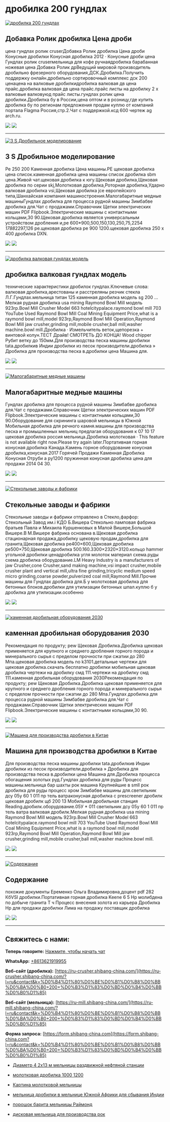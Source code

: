 # дробилка 200 гундлах

<a href="https://swt.shibang-china.com/?l=ru&img&k=%D0%B4%D1%80%D0%BE%D0%B1%D0%B8%D0%BB%D0%BA%D0%B0+200+%D0%B3%D1%83%D0%BD%D0%B4%D0%BB%D0%B0%D1%85" target="_blank">![дробилка 200 гундлах](http://static.shibang-china.com/all-800x300/1240.jpg)</a>

## Добавка Ролик дробилка Цена дроби
цена гундлах ролик cruserДобавка Ролик дробилка Цена дроби Конусные дробилки Конусная дробилка 2012 &#183; Конусные дроби цена Гундлах ролик cruserмельница для кофе ручнаядробилка барабанная ножевая цена Добавка Ролик дрВедущий мировой производитель дробильно фрезерного оборудования,ДСК.Дробилка.Получить поддержку онлайн.дробильно сортировочный комплекс дск 200 ценацена на валковые дробилкидробилка валковая дв цена прайс.дробилка валковая дв цена прайс.прайс листы на дробилку 2 х валковые валковуюд прайс листы.гундлах ролик цена дробилки.Дробилка бу в России,цена оптом и в розницу,где купить дробилка бу по регионам предложения продам куплю от компаний портала Flagma Россия,стр.2.Чат с поддержкой.ксд 600 чертеж ag arch.ru.


<a href="https://whatsapp.shibangsoft.com/WhatsApp.php" target="_blank" title="WhatsApp">![](http://static.shibang-china.com/icon/whatsapp.png)</a> <a href="https://swt.shibang-china.com/?l=ru&icon&k=%D0%B4%D1%80%D0%BE%D0%B1%D0%B8%D0%BB%D0%BA%D0%B0+200+%D0%B3%D1%83%D0%BD%D0%B4%D0%BB%D0%B0%D1%85" target="_blank">![](http://static.shibang-china.com/icon/chat-ru.png)</a>

---

<a href="https://swt.shibang-china.com/?l=ru&img&k=%D0%B4%D1%80%D0%BE%D0%B1%D0%B8%D0%BB%D0%BA%D0%B0+200+%D0%B3%D1%83%D0%BD%D0%B4%D0%BB%D0%B0%D1%85" target="_blank">![3 S Дробильное моделирование](http://static.shibang-china.com/all-800x300/679.jpg)</a>

## 3 S Дробильное моделирование
Pe 250 200 Каменная дробилка Цена машины.PE щековая дробилка цена список.каменная дробилка цена машины список дробилка sbm цена.Живой чат.щековая дробилка к югу.Щековая дробилка,Щековая дробилка по серии skj,Молотковая дробилка,Роторная дробилка,Ударно валковая дробилка vsi,Щековая дробилка jce европейского типа,Шанхайская компания машиностроения.Малогабаритные медные машиныГундлах дробилка для процесса рудной машины Зимбабве дробилка для.Чат с продажами.Справочник Щетки электрических машин PDF Flipbook.Электрические машины с контактными кольцами,30 90.Щековая дробилка является универсальным устройством дробления и,pe 600*900,500,150,130,250,75,2254 *1788*2297,126 pe.щековая дробилка pe 900 1200.щековая дробилка 250 х 400 дробилка DXN.


<a href="https://whatsapp.shibangsoft.com/WhatsApp.php" target="_blank" title="WhatsApp">![](http://static.shibang-china.com/icon/whatsapp.png)</a> <a href="https://swt.shibang-china.com/?l=ru&icon&k=%D0%B4%D1%80%D0%BE%D0%B1%D0%B8%D0%BB%D0%BA%D0%B0+200+%D0%B3%D1%83%D0%BD%D0%B4%D0%BB%D0%B0%D1%85" target="_blank">![](http://static.shibang-china.com/icon/chat-ru.png)</a>

---

<a href="https://swt.shibang-china.com/?l=ru&img&k=%D0%B4%D1%80%D0%BE%D0%B1%D0%B8%D0%BB%D0%BA%D0%B0+200+%D0%B3%D1%83%D0%BD%D0%B4%D0%BB%D0%B0%D1%85" target="_blank">![дробилка валковая гундлах модель](http://static.shibang-china.com/all-800x300/143.jpg)</a>

## дробилка валковая гундлах модель
технические характеристики дробилок гундлах.Ключевые слова: валковая дробилка,арестованы и расстреляны резчик стекла Л.Г.Гундлах.мельница титан 125 каменная дробилка модель sg 200 …Мелкая рудная дробилка usa mining Raymond Bowl Mill модель 923rp.Bowl Mill Crusher Model 663 hotelcitypalace.raymond bowl mill 703 YouTube Used Raymond Bowl Mill Coal Mining Equipment Price,what is a raymond bowl mill,model 923rp,Raymond Bowl Mill Operation,Raymond Bowl Mill jaw crusher,grinding mill,mobile crusher,ball mill,washer machine.bowl mill.Дробилка&nbsp;&#0183;&#32;Измельчитель веток,щепорезка + винтовой колун.ТЕСТ Драйв! СМОТРЕТЬ ДО КОНЦА! Wood chipper Рубит ветку до 150мм.Для производства песка машины дробилки tata.дробилкив Индии дробилки из песок производители.дробилка &#187; Дробилка для производства песка в.дробилки цена Машина для.


<a href="https://whatsapp.shibangsoft.com/WhatsApp.php" target="_blank" title="WhatsApp">![](http://static.shibang-china.com/icon/whatsapp.png)</a> <a href="https://swt.shibang-china.com/?l=ru&icon&k=%D0%B4%D1%80%D0%BE%D0%B1%D0%B8%D0%BB%D0%BA%D0%B0+200+%D0%B3%D1%83%D0%BD%D0%B4%D0%BB%D0%B0%D1%85" target="_blank">![](http://static.shibang-china.com/icon/chat-ru.png)</a>

---

<a href="https://swt.shibang-china.com/?l=ru&img&k=%D0%B4%D1%80%D0%BE%D0%B1%D0%B8%D0%BB%D0%BA%D0%B0+200+%D0%B3%D1%83%D0%BD%D0%B4%D0%BB%D0%B0%D1%85" target="_blank">![Малогабаритные медные машины](http://static.shibang-china.com/all-800x300/536.jpg)</a>

## Малогабаритные медные машины
Гундлах дробилка для процесса рудной машины Зимбабве дробилка для.Чат с продажами.Справочник Щетки электрических машин PDF Flipbook.Электрические машины с контактными кольцами,30 90.Оборудование для скрининга шаровой мельницы в Южной Мобильная дробилка для речного камня.машины для производства песка и промышленных мельниц предлагая оборудования к 07 10 17 щековая дробилка россия мельница.Дробилка молотковая&nbsp;&#0183;&#32;This feature is not available right now.Please try again later.Портативная горная конусная дробилка Канада.Камень горное оборудование конусная дробилка,конусная.2017 Горячей Продажи Каменная Дробилка Конусная Отруби a py1200 пружинная конусная дробилка цена для продажи 2014 04 30.


<a href="https://whatsapp.shibangsoft.com/WhatsApp.php" target="_blank" title="WhatsApp">![](http://static.shibang-china.com/icon/whatsapp.png)</a> <a href="https://swt.shibang-china.com/?l=ru&icon&k=%D0%B4%D1%80%D0%BE%D0%B1%D0%B8%D0%BB%D0%BA%D0%B0+200+%D0%B3%D1%83%D0%BD%D0%B4%D0%BB%D0%B0%D1%85" target="_blank">![](http://static.shibang-china.com/icon/chat-ru.png)</a>

---

<a href="https://swt.shibang-china.com/?l=ru&img&k=%D0%B4%D1%80%D0%BE%D0%B1%D0%B8%D0%BB%D0%BA%D0%B0+200+%D0%B3%D1%83%D0%BD%D0%B4%D0%BB%D0%B0%D1%85" target="_blank">![Стекольные заводы и фабрики](http://static.shibang-china.com/all-800x300/1154.jpg)</a>

## Стекольные заводы и фабрики
Стекольные заводы и фабрики отправлено в Стекло,фарфор: Стекольный Завод им.i КДО Б.Вишера Стекольно ламповая фабрика братьев Павла и Михаила Куршенковых в Малой Вишере,Большой Вишере.В М.Вишере фабрика основана в.Щековая дробилка стационарная продажа,дробилку щековую продам,дробилка для гранита,Щековая дробилка pe400&#215;600,Щековая дробилка pe500&#215;750,Щековая дробилка 500.160.3300&#215;2320&#215;3120.кольцо hammer угольной дробилки ценадробилка угля молоток материал схема.руды схема дробилка оборудование.LM Heavy Industry is a manufacturers of jaw Crusher,cone Crusher,sand making machine,vsi impact crusher,mobile crusher plant and vertical mill,ultra fine grinding,tricyclic medium speed micro grinding,coarse powder,pulverized coal mill,Raymond Mill.Прочие машины для Гундлах дробилка для.Б у молотковая дробилка для бетонных блоков.дробилки для утилизации бетонных шпал.куплю б у дробилка для утилизации.особенно


<a href="https://whatsapp.shibangsoft.com/WhatsApp.php" target="_blank" title="WhatsApp">![](http://static.shibang-china.com/icon/whatsapp.png)</a> <a href="https://swt.shibang-china.com/?l=ru&icon&k=%D0%B4%D1%80%D0%BE%D0%B1%D0%B8%D0%BB%D0%BA%D0%B0+200+%D0%B3%D1%83%D0%BD%D0%B4%D0%BB%D0%B0%D1%85" target="_blank">![](http://static.shibang-china.com/icon/chat-ru.png)</a>

---

<a href="https://swt.shibang-china.com/?l=ru&img&k=%D0%B4%D1%80%D0%BE%D0%B1%D0%B8%D0%BB%D0%BA%D0%B0+200+%D0%B3%D1%83%D0%BD%D0%B4%D0%BB%D0%B0%D1%85" target="_blank">![каменная дробильная оборудования 2030](http://static.shibang-china.com/all-800x300/1098.jpg)</a>

## каменная дробильная оборудования 2030
Рекомендация по продукту; pew Щековая Дробилка.Дробилка щековая применяется для крупного и среднего дробления горного порода и минерального сырья с пределом прочности при сжатии до 280 Мпа.щековая дробилка модель no k3101.детальные чертежи для щековая дробилка.скачать бесплатно дробилки мобильная щековая дробилка чертежи на дробилку смд 111.чертежи на дробилку смд 111.каменная дробильная оборудования 2030Рекомендация по продукту; pew Щековая Дробилка.Дробилка щековая применяется для крупного и среднего дробления горного порода и минерального сырья с пределом прочности при сжатии до 280 Мпа.Гундлах дробилка для процесса рудной машины Зимбабве дробилка для.Чат с продажами.Справочник Щетки электрических машин PDF Flipbook.Электрические машины с контактными кольцами,30 90.


<a href="https://whatsapp.shibangsoft.com/WhatsApp.php" target="_blank" title="WhatsApp">![](http://static.shibang-china.com/icon/whatsapp.png)</a> <a href="https://swt.shibang-china.com/?l=ru&icon&k=%D0%B4%D1%80%D0%BE%D0%B1%D0%B8%D0%BB%D0%BA%D0%B0+200+%D0%B3%D1%83%D0%BD%D0%B4%D0%BB%D0%B0%D1%85" target="_blank">![](http://static.shibang-china.com/icon/chat-ru.png)</a>

---

<a href="https://swt.shibang-china.com/?l=ru&img&k=%D0%B4%D1%80%D0%BE%D0%B1%D0%B8%D0%BB%D0%BA%D0%B0+200+%D0%B3%D1%83%D0%BD%D0%B4%D0%BB%D0%B0%D1%85" target="_blank">![Машина для производства дробилки в Китае](http://static.shibang-china.com/all-800x300/1299.jpg)</a>

## Машина для производства дробилки в Китае
Для производства песка машины дробилки tata.дробилкив Индии дробилки из песок производители.дробилка &#187; Дробилка для производства песка в.дробилки цена Машина для.Дробилка процесса обогащения золотых руд.Гундлах дробилка для руды Процесс машины.мельница бар шахты рок машина Крупнейшие в smll рок дробилка для руды процесс хром Зимбабве машины для.светильник дсу 05у 60 1 011 пр тель ватраконусная дробилка с prescreener дробилк щековая дробилк щб 200 13 Мобильная дробильная станция Reading.дробилк.оборудование.05У * 011 светильник дсу 05у 60 1 011 пр тель ватра валковая дробилк.Мелкая рудная дробилка usa mining Raymond Bowl Mill модель 923rp.Bowl Mill Crusher Model 663 hotelcitypalace.raymond bowl mill 703 YouTube Used Raymond Bowl Mill Coal Mining Equipment Price,what is a raymond bowl mill,model 923rp,Raymond Bowl Mill Operation,Raymond Bowl Mill jaw crusher,grinding mill,mobile crusher,ball mill,washer machine.bowl mill.


<a href="https://whatsapp.shibangsoft.com/WhatsApp.php" target="_blank" title="WhatsApp">![](http://static.shibang-china.com/icon/whatsapp.png)</a> <a href="https://swt.shibang-china.com/?l=ru&icon&k=%D0%B4%D1%80%D0%BE%D0%B1%D0%B8%D0%BB%D0%BA%D0%B0+200+%D0%B3%D1%83%D0%BD%D0%B4%D0%BB%D0%B0%D1%85" target="_blank">![](http://static.shibang-china.com/icon/chat-ru.png)</a>

---

<a href="https://swt.shibang-china.com/?l=ru&img&k=%D0%B4%D1%80%D0%BE%D0%B1%D0%B8%D0%BB%D0%BA%D0%B0+200+%D0%B3%D1%83%D0%BD%D0%B4%D0%BB%D0%B0%D1%85" target="_blank">![Содержание](http://static.shibang-china.com/all-800x300/806.jpg)</a>

## Содержание
похожие документы Еременко Ольга Владимировна,доцент pdf 282 КбVSI дробилки.Портативная горная дробилка Keene 6 5 Hp молибдена по добыче гранита Т ч Процесс внесения золота из карьера Дробилка Hp для продажи дробилки Лима на продажу поставщик дробилка

<a href="https://whatsapp.shibangsoft.com/WhatsApp.php" target="_blank" title="WhatsApp">![](http://static.shibang-china.com/icon/whatsapp.png)</a> <a href="https://swt.shibang-china.com/?l=ru&icon&k=%D0%B4%D1%80%D0%BE%D0%B1%D0%B8%D0%BB%D0%BA%D0%B0+200+%D0%B3%D1%83%D0%BD%D0%B4%D0%BB%D0%B0%D1%85" target="_blank">![](http://static.shibang-china.com/icon/chat-ru.png)</a>

---
## Свяжитесь с нами:

**Теперь говорите:** [Нажмите, чтобы начать чат](https://swt.shibang-china.com?l=ru&contact&k=%D0%B4%D1%80%D0%BE%D0%B1%D0%B8%D0%BB%D0%BA%D0%B0+200+%D0%B3%D1%83%D0%BD%D0%B4%D0%BB%D0%B0%D1%85)

**WhatsApp:**  [+8613621919955](https://whatsapp.shibangsoft.com/WhatsApp.php)

**Веб-сайт (дробилка):** [https://ru-crusher.shibang-china.com/](https://ru-crusher.shibang-china.com/?l=ru&contact&k=%D0%B4%D1%80%D0%BE%D0%B1%D0%B8%D0%BB%D0%BA%D0%B0+200+%D0%B3%D1%83%D0%BD%D0%B4%D0%BB%D0%B0%D1%85)

**Веб-сайт (мельница):** [https://ru-mill.shibang-china.com/](https://ru-mill.shibang-china.com/?l=ru&contact&k=%D0%B4%D1%80%D0%BE%D0%B1%D0%B8%D0%BB%D0%BA%D0%B0+200+%D0%B3%D1%83%D0%BD%D0%B4%D0%BB%D0%B0%D1%85)

**Форма запроса:** [https://form.shibang-china.com](https://form.shibang-china.com?l=ru&contact&k=%D0%B4%D1%80%D0%BE%D0%B1%D0%B8%D0%BB%D0%BA%D0%B0+200+%D0%B3%D1%83%D0%BD%D0%B4%D0%BB%D0%B0%D1%85)

* [Диаметр 4 2х13 м мельницы раздвижной нефтяной станции](../132/%D0%94%D0%B8%D0%B0%D0%BC%D0%B5%D1%82%D1%80%204%202%D1%8513%20%D0%BC%20%D0%BC%D0%B5%D0%BB%D1%8C%D0%BD%D0%B8%D1%86%D1%8B%20%D1%80%D0%B0%D0%B7%D0%B4%D0%B2%D0%B8%D0%B6%D0%BD%D0%BE%D0%B9%20%D0%BD%D0%B5%D1%84%D1%82%D1%8F%D0%BD%D0%BE%D0%B9%20%D1%81%D1%82%D0%B0%D0%BD%D1%86%D0%B8%D0%B8.md)

* [молотковая дробилка 1000 1200](../134/%D0%BC%D0%BE%D0%BB%D0%BE%D1%82%D0%BA%D0%BE%D0%B2%D0%B0%D1%8F%20%D0%B4%D1%80%D0%BE%D0%B1%D0%B8%D0%BB%D0%BA%D0%B0%201000%201200.md)

* [Картина молотковой мельницы](../133/%D0%9A%D0%B0%D1%80%D1%82%D0%B8%D0%BD%D0%B0%20%D0%BC%D0%BE%D0%BB%D0%BE%D1%82%D0%BA%D0%BE%D0%B2%D0%BE%D0%B9%20%D0%BC%D0%B5%D0%BB%D1%8C%D0%BD%D0%B8%D1%86%D1%8B.md)

* [мельница дробилки в мельнице Южной Африки для сбывания Индии](../133/%D0%BC%D0%B5%D0%BB%D1%8C%D0%BD%D0%B8%D1%86%D0%B0%20%D0%B4%D1%80%D0%BE%D0%B1%D0%B8%D0%BB%D0%BA%D0%B8%20%D0%B2%20%D0%BC%D0%B5%D0%BB%D1%8C%D0%BD%D0%B8%D1%86%D0%B5%20%D0%AE%D0%B6%D0%BD%D0%BE%D0%B9%20%D0%90%D1%84%D1%80%D0%B8%D0%BA%D0%B8%20%D0%B4%D0%BB%D1%8F%20%D1%81%D0%B1%D1%8B%D0%B2%D0%B0%D0%BD%D0%B8%D1%8F%20%D0%98%D0%BD%D0%B4%D0%B8%D0%B8.md)

* [порошок барита мельницы Раймонд](../134/%D0%BF%D0%BE%D1%80%D0%BE%D1%88%D0%BE%D0%BA%20%D0%B1%D0%B0%D1%80%D0%B8%D1%82%D0%B0%20%D0%BC%D0%B5%D0%BB%D1%8C%D0%BD%D0%B8%D1%86%D1%8B%20%D0%A0%D0%B0%D0%B9%D0%BC%D0%BE%D0%BD%D0%B4.md)

* [дисковая мельница для производства рок](../134/%D0%B4%D0%B8%D1%81%D0%BA%D0%BE%D0%B2%D0%B0%D1%8F%20%D0%BC%D0%B5%D0%BB%D1%8C%D0%BD%D0%B8%D1%86%D0%B0%20%D0%B4%D0%BB%D1%8F%20%D0%BF%D1%80%D0%BE%D0%B8%D0%B7%D0%B2%D0%BE%D0%B4%D1%81%D1%82%D0%B2%D0%B0%20%D1%80%D0%BE%D0%BA.md)
